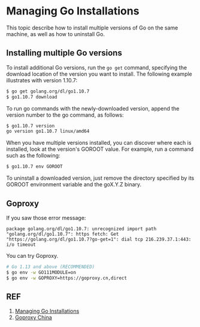 # Managing Go Installations

This topic describe how to install multiple versions of Go on the same machine, as well as how to uninstall Go.

## Installing multiple Go versions

To install additional Go versions, run the `go get` command, specifying the download location of the version you want to install. The following example illustrates with version 1.10.7:

```sh
$ go get golang.org/dl/go1.10.7
$ go1.10.7 download
```

To run go commands with the newly-downloaded version, append the version number to the go command, as follows:

```sh
$ go1.10.7 version
go version go1.10.7 linux/amd64
```

When you have multiple versions installed, you can discover where each is installed, look at the version's GOROOT value. For example, run a command such as the following:

```sh
$ go1.10.7 env GOROOT
```

To uninstall a downloaded version, just remove the directory specified by its GOROOT environment variable and the goX.Y.Z binary.

## Goproxy

If you saw those error message:

```
package golang.org/dl/go1.10.7: unrecognized import path "golang.org/dl/go1.10.7": https fetch: Get "https://golang.org/dl/go1.10.7?go-get=1": dial tcp 216.239.37.1:443: i/o timeout
```

You can try Goproxy.

```sh
# Go 1.13 and above (RECOMMENDED)
$ go env -w GO111MODULE=on
$ go env -w GOPROXY=https://goproxy.cn,direct
```

## REF

1. [Managing Go Installations](https://golang.google.cn/doc/manage-install)
1. [Goproxy China](https://github.com/goproxy/goproxy.cn)
